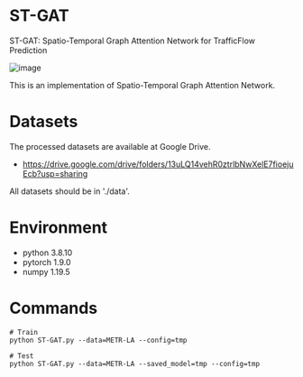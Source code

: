 # ST-GAT
ST-GAT: Spatio-Temporal Graph Attention Network for TrafficFlow Prediction


![image](https://user-images.githubusercontent.com/92875660/138129249-05ff06a2-a949-4957-a45a-2a1dfed952ae.png)

This is an implementation of Spatio-Temporal Graph Attention Network.


# Datasets
The processed datasets are available at Google Drive.
* https://drive.google.com/drive/folders/13uLQ14vehR0ztrlbNwXelE7fioejuEcb?usp=sharing

All datasets should be in './data'.


# Environment
* python 3.8.10
* pytorch 1.9.0
* numpy 1.19.5


# Commands

    # Train
    python ST-GAT.py --data=METR-LA --config=tmp
  
    # Test
    python ST-GAT.py --data=METR-LA --saved_model=tmp --config=tmp
